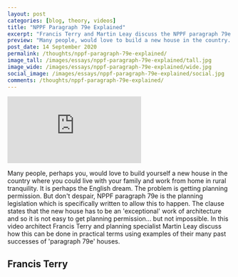 ```yaml
---
layout: post
categories: [blog, theory, videos]
title: "NPPF Paragraph 79e Explained"
excerpt: "Francis Terry and Martin Leay discuss the NPPF paragraph 79e planning legislation clause. NPPF paragraph 79e permits exceptional new houses in the country."
preview: "Many people, would love to build a new house in the country. The problem is getting planning permission. But don't despair, NPPF paragraph 79e is the planning legislation which is specifically written to allow this to happen. In this video architect Francis Terry and planning specialist Martin Leay discuss how this can be done in practical terms using examples of their many past successes of 'paragraph 79e' houses."
post_date: 14 September 2020
permalink: /thoughts/nppf-paragraph-79e-explained/
image_tall: /images/essays/nppf-paragraph-79e-explained/tall.jpg
image_wide: /images/essays/nppf-paragraph-79e-explained/wide.jpg
social_image: /images/essays/nppf-paragraph-79e-explained/social.jpg
comments: /thoughts/nppf-paragraph-79e-explained/
---
```


<!--<ul class="list">

	<li class="full">
		<a class="fancybox" rel="group" href="/images/essays/nppf-paragraph-79e-explained/01.jpg">
			<img class="lazy" src="/images/essays/nppf-paragraph-79e-explained/thumbs/01.jpg" alt="{{ page.title }}" />
		</a>
	</li>

</ul>-->

<div class="videoWrapper">
	<iframe src="https://www.youtube.com/embed/QIxlxSUJ8F8" frameborder="0" allow="autoplay; encrypted-media" allowfullscreen></iframe>
</div> 

Many people, perhaps you, would love to build yourself a new house in the country where you could live with your family and work from home in rural tranquility. It is perhaps the English dream. The problem is getting planning permission. But don't despair, NPPF paragraph 79e is the planning legislation which is specifically written to allow this to happen. The clause states that the new house has to be an 'exceptional' work of architecture and so it is not easy to get planning permission... but not impossible. In this video architect Francis Terry and planning specialist Martin Leay discuss how this can be done in practical terms using examples of their many past successes of 'paragraph 79e' houses.

## Francis Terry<br/><br/>
